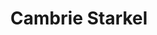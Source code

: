 ---
title: "Cambrie Starkel"
presenter_id: cambrie_starkel
position: Postbac IRTA
start_date: 2010
end_date: 2011
email: 
phone: 
photo: assets/images/
status: former
layout: member 
---